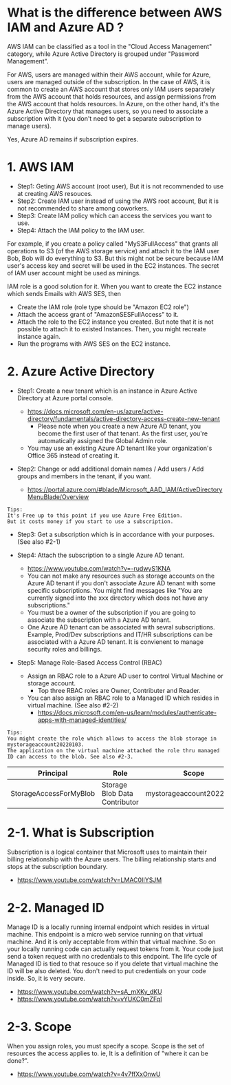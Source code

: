 # What is the difference between AWS IAM and Azure AD ?

 AWS IAM can be classified as a tool in the "Cloud Access Management" category, while Azure Active Directory is grouped under "Password Management".
 
 For AWS, users are managed within their AWS account, while for Azure, users are managed outside of the subscription. In the case of AWS, it is common to create an AWS account that stores only IAM users separately from the AWS account that holds resources, and assign permissions from the AWS account that holds resources. In Azure, on the other hand, it's the Azure Active Directory that manages users, so you need to associate a subscription with it (you don't need to get a separate subscription to manage users). 
 
 Yes, Azure AD remains if subscription expires.

# 1. AWS IAM
- Step1: Geting AWS account (root user), But it is not recommended to use at creating AWS resouces.
- Step2: Create IAM user instead of using the AWS root account, But it is not recommended to share among coworkers.
- Step3: Create IAM policy which can access the services you want to use. 
- Step4: Attach the IAM policy to the IAM user.

For example, if you create a policy called "MyS3FullAccess" that grants all operations to S3 (of the AWS storage service) and attach it to the IAM user Bob, Bob will do everything to S3. But this might not be secure because IAM user's access key and secret will be used in the EC2 instances. The secret of IAM user account might be used as minings.

IAM role is a good solution for it. When you want to create the EC2 instance which sends Emails with AWS SES, then
- Create the IAM role (role type should be "Amazon EC2 role")
- Attach the access grant of "AmazonSESFullAccess" to it.
- Attach the role to the EC2 instance you created. But note that it is not possible to attach it to existed Instances. Then, you might recreate instance again.
- Run the programs with AWS SES on the EC2 instance.

# 2. Azure Active Directory
- Step1: Create a new tenant which is an instance in Azure Active Directory at Azure portal console.
  - https://docs.microsoft.com/en-us/azure/active-directory/fundamentals/active-directory-access-create-new-tenant
    - Please note when you create a new Azure AD tenant, you become the first user of that tenant. As the first user, you're automatically assigned the Global Admin role.
  - You may use an existing Azure AD tenant like your organization's Office 365 instead of creating it.

- Step2: Change or add additional domain names / Add users / Add groups and members in the tenant, if you want.
  - https://portal.azure.com/#blade/Microsoft_AAD_IAM/ActiveDirectoryMenuBlade/Overview
```
Tips:
It's Free up to this point if you use Azure Free Edition. 
But it costs money if you start to use a subscription.
```

- Step3: Get a subscription which is in accordance with your purposes. (See also #2-1)

- Step4: Attach the subscription to a single Azure AD tenant. 
  - https://www.youtube.com/watch?v=-rudwyS1KNA
  - You can not make any resources such as storage accounts on the Azure AD tenant if you don't associate Azure AD tenant with some specific subscriptions. You might find messages like "You are currently signed into the xxx directory which does not have any subscriptions."
  - You must be a owner of the subscription if you are going to associate the subscription with a Azure AD tenant.
  - One Azure AD tenant can be associated with sevral subscriptions. Example, Prod/Dev subscriptions and IT/HR subscriptions can be associated with a Azure AD tenant. It is convienent to manage security roles and billings.

- Step5: Manage Role-Based Access Control (RBAC)
  - Assign an RBAC role to a Azure AD user to control Virtual Machine or storage account.
     - Top three RBAC roles are Owner, Contributer and Reader.
  - You can also assign an RBAC role to a Managed ID which resides in virtual machine. (See also #2-2)
     - https://docs.microsoft.com/en-us/learn/modules/authenticate-apps-with-managed-identities/
```
Tips:
You might create the role which allows to access the blob storage in mystorageaccount20220103. 
The application on the virtual machine attached the role thru managed ID can access to the blob. See also #2-3.
```
| Principal | Role | Scope |
| --- | --- | --- |
| StorageAccessForMyBlob | Storage Blob Data Contributor | mystorageaccount20220103 |


# 2-1. What is Subscription
Subscription is a logical container that Microsoft uses to maintain their billing relationship with the Azure users. The billing relationship starts and stops at the subscription boundary.
- https://www.youtube.com/watch?v=LMAC0IIYSJM

# 2-2. Managed ID
Manage ID is a locally running internal endpoint which resides in virtual machine. This endpoint is a micro web service running on that virtual machine. And it is only acceptable from within that virtual machine. So on your locally running code can actually request tokens from it. Your code just send a token request with no credentials to this endpoint. The life cycle of Managed ID is tied to that resouce so if you delete that virtual machine the ID will be also deleted. You don't need to put credentials on your code inside. So, it is very secure.
- https://www.youtube.com/watch?v=sA_mXKy_dKU
- https://www.youtube.com/watch?v=vYUKC0mZFqI

# 2-3. Scope
When you assign roles, you must specify a scope. Scope is the set of resources the access applies to. ie, It is a definition of "where it can be done?".
- https://www.youtube.com/watch?v=4v7ffXxOnwU
